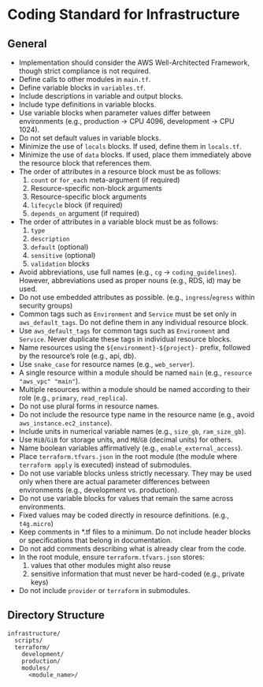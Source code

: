 # Coding Standard for Infrastructure

## General

* Implementation should consider the AWS Well-Architected Framework, though strict compliance is not required.
* Define calls to other modules in `main.tf`.
* Define variable blocks in `variables.tf`.
* Include descriptions in variable and output blocks.
* Include type definitions in variable blocks.
* Use variable blocks when parameter values differ between environments (e.g., production → CPU 4096, development → CPU 1024).
* Do not set default values in variable blocks.
* Minimize the use of `locals` blocks. If used, define them in `locals.tf`.
* Minimize the use of `data` blocks. If used, place them immediately above the resource block that references them.
* The order of attributes in a resource block must be as follows:
  1. `count` or `for_each` meta-argument (if required)
  2. Resource-specific non-block arguments
  3. Resource-specific block arguments
  4. `lifecycle` block (if required)
  5. `depends_on` argument (if required)
* The order of attributes in a variable block must be as follows:
  1. `type`
  2. `description`
  3. `default` (optional)
  4. `sensitive` (optional)
  5. `validation` blocks
* Avoid abbreviations, use full names (e.g., `cg` → `coding_guidelines`). However, abbreviations used as proper nouns (e.g., RDS, id) may be used.
* Do not use embedded attributes as possible. (e.g.,  `ingress`/`egress` within security groups)
* Common tags such as `Environment` and `Service` must be set only in `aws_default_tags`. Do not define them in any individual resource block.
* Use `aws_default_tags` for common tags such as `Environment` and `Service`. Never duplicate these tags in individual resource blocks.
* Name resources using the `${environment}-${project}-` prefix, followed by the resource’s role (e.g., api, db).
* Use `snake_case` for resource names (e.g., `web_server`).
* A single resource within a module should be named `main` (e.g., `resource "aws_vpc" "main"`).
* Multiple resources within a module should be named according to their role (e.g., `primary`, `read_replica`).
* Do not use plural forms in resource names.
* Do not include the resource type name in the resource name (e.g., avoid `aws_instance.ec2_instance`).
* Include units in numerical variable names (e.g., `size_gb`, `ram_size_gb`).
* Use `MiB`/`GiB` for storage units, and `MB`/`GB` (decimal units) for others.
* Name boolean variables affirmatively (e.g., `enable_external_access`).
* Place `terraform.tfvars.json` in the root module (the module where `terraform apply` is executed) instead of submodules.
* Do not use variable blocks unless strictly necessary. They may be used only when there are actual parameter differences between environments (e.g., development vs. production). 
* Do not use variable blocks for values that remain the same across environments.
* Fixed values may be coded directly in resource definitions. (e.g., `t4g.micro`)
* Keep comments in *.tf files to a minimum. Do not include header blocks or specifications that belong in documentation.
* Do not add comments describing what is already clear from the code.
* In the root module, ensure `terraform.tfvars.json` stores:
  1. values that other modules might also reuse
  2. sensitive information that must never be hard-coded (e.g., private keys)
* Do not include `provider` or `terraform` in submodules.


## Directory Structure

```
infrastructure/
  scripts/
  terraform/
    development/
    production/
    modules/
      <module_name>/
```

